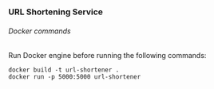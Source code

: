 ### URL Shortening Service 


###### Docker commands
Run Docker engine before running the following commands:

```
docker build -t url-shortener .
docker run -p 5000:5000 url-shortener
```